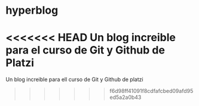 # hyperblog
<<<<<<< HEAD
Un blog increible para el curso de Git y Github de Platzi
=======
Un blog increible para ell curso de Git y Github de  platzi
>>>>>>> f6d98ff41091f8cdfafcbed09afd95ed5a2a0b43
